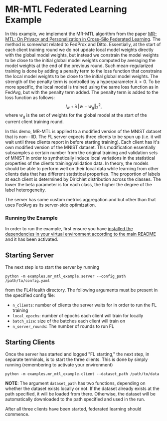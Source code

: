 # MR-MTL Federated Learning Example

In this example, we implement the MR-MTL algorithm from the paper [MR-MTL: On Privacy and Personalization in Cross-Silo Federated Learning](https://arxiv.org/pdf/2206.07902.pdf). The method is somewhat related to FedProx and Ditto. Essentially, at the start of each client training round we do not update local model weights directly with the global model weights, but instead we constrain the model weights to be close to the initial global model weights computed by averaging the model weights at the end of the previous round. Such mean-regularized training is done by adding a penalty term to the loss function that constrains the local model weights to be close to the initial global model weights. The strength of the penalty term is controlled by a hyperparameter $\lambda > 0$. To be more specific, the local model is trained using the same loss function as in FedAvg, but with the penalty term added. The penalty term is added to the loss function as follows:
$$
l_{w} + \lambda \Vert w - w_g \Vert_2^2,
$$
where $w_g$ is the set of weights for the global model at the start of the current client training round.

In this demo, MR-MTL is applied to a modified version of the MNIST dataset that is non--IID. The FL server expects three clients to be spun up (i.e. it will wait until three clients report in before starting training). Each client has it's own modified version of the MNIST dataset. This modification essentially subsamples a certain number from the original training and validation sets of MNIST in order to synthetically induce local variations in the statistical properties of the clients training/validation data. In theory, the models should be able to perform well on their local data while learning from other clients data that has different statistical properties. The proportion of labels at each client is determined by Dirichlet distribution across the classes. The lower the beta parameter is for each class, the higher the degree of the label heterogeneity.

The server has some custom metrics aggregation and but other than that uses FedAvg as its server-side optimization.

### Running the Example

In order to run the example, first ensure you have [installed the dependencies in your virtual environment according to the main README](/README.md#development-requirements) and it has been activated.

## Starting Server

The next step is to start the server by running
```
python -m examples.mr_mtl_example.server --config_path /path/to/config.yaml
```
from the FL4Health directory. The following arguments must be present in the specified config file:
* `n_clients`: number of clients the server waits for in order to run the FL training
* `local_epochs`: number of epochs each client will train for locally
* `batch_size`: size of the batches each client will train on
* `n_server_rounds`: The number of rounds to run FL

## Starting Clients

Once the server has started and logged "FL starting," the next step, in separate terminals, is to start the three
clients. This is done by simply running (remembering to activate your environment)
```
python -m examples.mr_mtl_example.client --dataset_path /path/to/data
```
**NOTE**: The argument `dataset_path` has two functions, depending on whether the dataset exists locally or not. If
the dataset already exists at the path specified, it will be loaded from there. Otherwise, the dataset will be
automatically downloaded to the path specified and used in the run.

After all three clients have been started, federated learning should commence.
